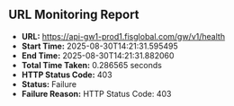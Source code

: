 ## URL Monitoring Report

- **URL:** https://api-gw1-prod1.fisglobal.com/gw/v1/health
- **Start Time:** 2025-08-30T14:21:31.595495
- **End Time:** 2025-08-30T14:21:31.882060
- **Total Time Taken:** 0.286565 seconds
- **HTTP Status Code:** 403
- **Status:** Failure
- **Failure Reason:** HTTP Status Code: 403

